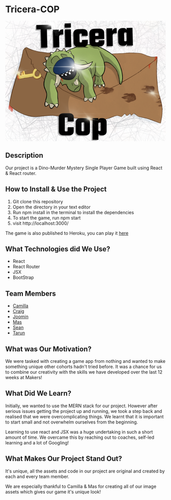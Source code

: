 # Tricera-COP 

![dinocops](https://github.com/SeanEmmers/tricera-cops/blob/main/src/components/homepage/HomeImage/Home_Page_githug.png)

## Description

Our project is a Dino-Murder Mystery Single Player Game built using React & React router. 

## How to Install & Use the Project

1. Git clone this repository
2. Open the directory in your text editor
3. Run npm install in the terminal to install the dependencies
4. To start the game, run npm start
5. visit http://localhost:3000/

The game is also published to Heroku, you can play it [here](https://tricera-cops.herokuapp.com/)

## What Technologies did We Use?

* React
* React Router
* JSX
* BootStrap

## Team Members

* [Camilla](https://github.com/camilla000)
* [Craig](https://github.com/craigea92)
* [Joomin](https://github.com/jooomin)
* [Mas](https://github.com/1ugia)
* [Sean](https://github.com/SeanEmmers)
* [Tarun](https://github.com/TarunTheo13)  

## What was Our Motivation?

We were tasked with creating a game app from nothing and wanted to make something unique other cohorts hadn't tried before. It was a chance for us to combine our creativity with the skills we have developed over the last 12 weeks at Makers!

## What Did We Learn?

Initially, we wanted to use the MERN stack for our project. However after serious issues getting the project up and running, we took a step back and realised that we were overcomplicating things. We learnt that it is important to start small and not overwhelm ourselves from the beginning.

Learning to use react and JSX was a huge undertaking in such a short amount of time. We overcame this by reaching out to coaches, self-led learning and a lot of Googling!  

## What Makes Our Project Stand Out?

It's unique, all the assets and code in our project are original and created by each and every team member. 

We are especially thankful to Camilla & Mas for creating all of our image assets which gives our game it's unique look!

